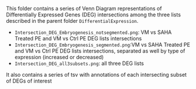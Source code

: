 This folder contains a series of Venn Diagram representations of Differentially Expressed Genes (DEG) intersections among the three lists described in the parent folder `DifferentialExpression`.

- `Intersection_DEG_Embryogenesis_notsegmented.png`: VM vs SAHA Treated PE and VM vs Ctrl PE DEG lists intersections
- `Intersection_DEG_Embryogenesis_segmented.png`:VM vs SAHA Treated PE and VM vs Ctrl PE DEG lists intersections, separated as well by type of expression (increased or decreased)
- `Intersection_DEG_all3subsets.png`: all three DEG lists

It also contains a series of tsv with annotations of each intersecting subset of DEGs of interest
